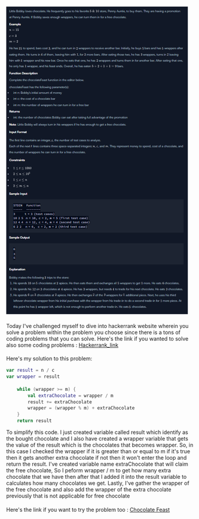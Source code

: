 ![img.png](img.png)
####
Today I've challenged myself to dive into hackerrank website wherein you solve a problem within the problem you choose since there is a tons of coding problems that you can solve. Here's the link if you wanted to solve also some coding problems : [Hackerrank_link](hackerrank.com)
####
Here's my solution to this problem:
```` kotlin
var result = n / c
var wrapper = result

    while (wrapper >= m) {
        val extraChocolate = wrapper / m
        result += extraChocolate
        wrapper = (wrapper % m) + extraChocolate
    }
    return result
````
To simplify this code. I just created variable called result which identify as the bought chocolate and I also have created a wrapper variable that gets the value of the result which is the chocolates that becomes wrapper. So, in this case I checked the wrapper if it is greater than or equal to m if it's true then it gets another extra chocolate if not then it won't enter the loop and return the result. I've created variable name extraChocolate that will claim the free chocolate, So I peform wrapper / m to get how many extra chocolate that we have then after that I added it into the result variable to calculates how many chocolates we get. Lastly, I've gather the wrapper of the free chocolate and also add the wrapper of the extra chocolate previously that is not applicable for free chocolate
####
Here's the link if you want to try the problem too : [Chocolate Feast](https://www.hackerrank.com/challenges/chocolate-feast/problem?isFullScreen=true)